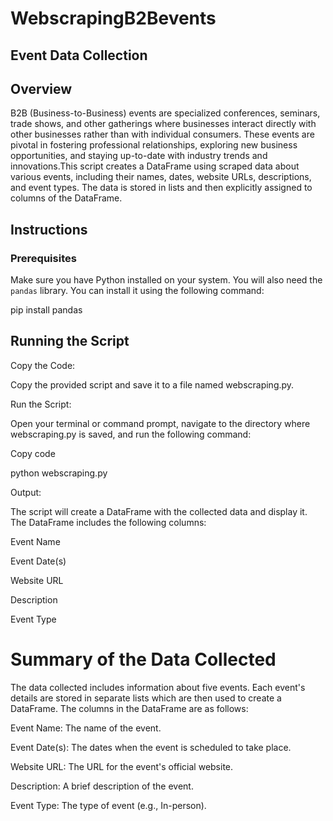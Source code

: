 # WebscrapingB2Bevents

## Event Data Collection

## Overview

B2B (Business-to-Business) events are specialized conferences, seminars, trade shows, and other gatherings where businesses interact directly with other businesses rather than with individual consumers. These events are pivotal in fostering professional relationships, exploring new business opportunities, and staying up-to-date with industry trends and innovations.This script creates a DataFrame using scraped data about various events, including their names, dates, website URLs, descriptions, and event types. The data is stored in lists and then explicitly assigned to columns of the DataFrame.

## Instructions

### Prerequisites

Make sure you have Python installed on your system. You will also need the `pandas` library. You can install it using the following command:


pip install pandas
## Running the Script
Copy the Code:

Copy the provided script and save it to a file named webscraping.py.

Run the Script:

Open your terminal or command prompt, navigate to the directory where webscraping.py is saved, and run the following command:


Copy code

python webscraping.py

Output:

The script will create a DataFrame with the collected data and display it. The DataFrame includes the following columns:

Event Name

Event Date(s)

Website URL

Description

Event Type

# Summary of the Data Collected

The data collected includes information about five events. Each event's details are stored in separate lists which are then used to create a DataFrame. The columns in the DataFrame are as follows:

Event Name: The name of the event.

Event Date(s): The dates when the event is scheduled to take place.


Website URL: The URL for the event's official website.

Description: A brief description of the event.

Event Type: The type of event (e.g., In-person).
